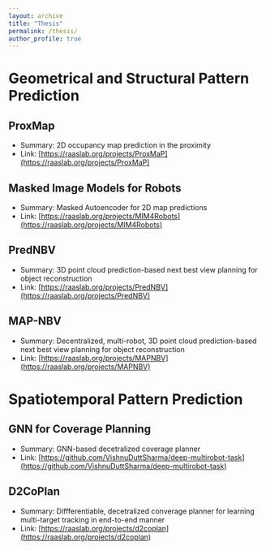 ```yaml
---
layout: archive
title: "Thesis"
permalink: /thesis/
author_profile: true
---
```


# Geometrical and Structural Pattern Prediction
## ProxMap
  - Summary: 2D occupancy map prediction in the proximity
  - Link: [https://raaslab.org/projects/ProxMaP](https://raaslab.org/projects/ProxMaP)

## Masked Image Models for Robots
  - Summary: Masked Autoencoder for 2D map predictions
  - Link: [https://raaslab.org/projects/MIM4Robots](https://raaslab.org/projects/MIM4Robots)

## PredNBV
  - Summary: 3D point cloud prediction-based next best view planning for object reconstruction
  - Link: [https://raaslab.org/projects/PredNBV](https://raaslab.org/projects/PredNBV)

## MAP-NBV
  - Summary: Decentralized, multi-robot, 3D point cloud prediction-based next best view planning for object reconstruction
  - Link: [https://raaslab.org/projects/MAPNBV](https://raaslab.org/projects/MAPNBV)

# Spatiotemporal Pattern Prediction
## GNN for Coverage Planning
  - Summary: GNN-based decetralized coverage planner
  - Link: [https://github.com/VishnuDuttSharma/deep-multirobot-task](https://github.com/VishnuDuttSharma/deep-multirobot-task)
    
## D2CoPlan
  - Summary: Diffferentiable, decetralized converage planner for learning multi-target tracking in end-to-end manner
  - Link: [https://raaslab.org/projects/d2coplan](https://raaslab.org/projects/d2coplan)

